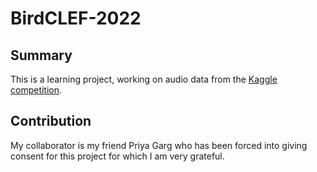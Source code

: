 # BirdCLEF-2022

## Summary
This is a learning project, working on audio data from the [Kaggle competition](https://www.kaggle.com/c/birdclef-2022).

## Contribution
My collaborator is my friend Priya Garg who has been forced into giving consent for this project for which I am very grateful.
